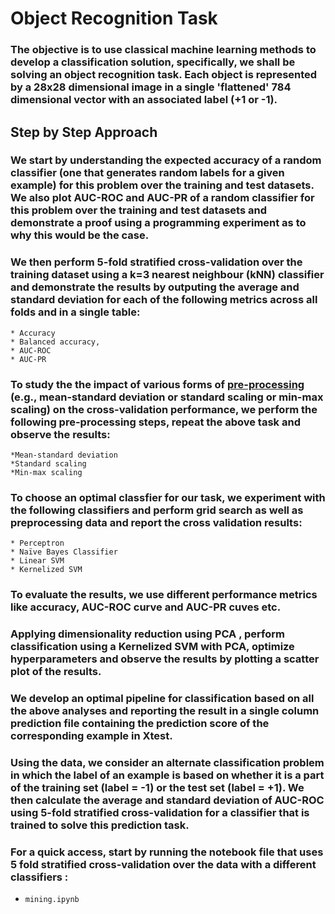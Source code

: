 # **Object Recognition Task**

### The objective is to use classical machine learning methods to develop a classification solution, specifically, we shall be solving an object recognition task. Each object is represented by a 28x28 dimensional image in a single 'flattened' 784 dimensional vector with an associated label (+1 or -1).

## Step by Step Approach

### We start by understanding the expected accuracy of a random classifier (one that generates random labels for a given example) for this problem over the training and test datasets. We also plot AUC-ROC and AUC-PR of a random classifier for this problem over the training and test datasets and demonstrate a proof using a programming experiment as to why this would be the case.

### We then perform 5-fold stratified cross-validation over the training dataset using a k=3 nearest neighbour (kNN) classifier and demonstrate the results by outputing the average and standard deviation for each of the following metrics across all folds and in a single table:

    * Accuracy
    * Balanced accuracy,
    * AUC-ROC  
    * AUC-PR

### To study the the impact of various forms of [pre-processing](https://scikit-learn.org/stable/modules/preprocessing.html) (e.g., mean-standard deviation or standard scaling or min-max scaling) on the cross-validation performance, we perform the following pre-processing steps, repeat the above task and observe the results:

    *Mean-standard deviation
    *Standard scaling 
    *Min-max scaling

### To choose an optimal classfier for our task, we experiment with the following classifiers and perform grid search as well as preprocessing data and report the cross validation results:
    * Perceptron
    * Naïve Bayes Classifier
    * Linear SVM 
    * Kernelized SVM

### To evaluate the results, we use different performance metrics like accuracy, AUC-ROC curve and AUC-PR cuves etc.
### Applying dimensionality reduction using PCA , perform classification using a Kernelized SVM with PCA, optimize hyperparameters and observe the results by plotting a scatter plot of the results.

### We develop an optimal pipeline for classification based on all the above analyses and reporting the result in a single column prediction file containing the prediction score of the corresponding example in Xtest.

### Using the data, we consider an alternate classification problem in which the label of an example is based on whether it is a part of the training set (label = -1) or the test set (label = +1). We then calculate the average and standard deviation of AUC-ROC using 5-fold stratified cross-validation for a classifier that is trained to solve this prediction task.

### For a quick access, start by running the notebook file that uses 5 fold stratified cross-validation over the data with a different classifiers : 


- ```mining.ipynb```


